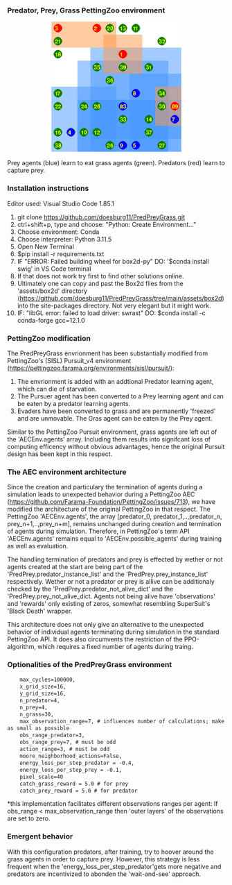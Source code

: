 
### Predator, Prey, Grass PettingZoo environment
<p align="center">
    <img src="https://github.com/doesburg11/PredPreyGrass/blob/main/assets/gif/predpreygrass.gif" width="300" height="300"/>
</p>

 Prey agents (blue) learn to eat grass agents (green). Predators (red) learn to capture prey.

### Installation instructions

Editor used: Visual Studio Code 1.85.1
1. git clone https://github.com/doesburg11/PredPreyGrass.git
2. ctrl+shift+p, type and choose: "Python: Create Environment..."
3. Choose environment: Conda 
4. Choose interpreter: Python 3.11.5
5. Open New Terminal
5. $pip install -r requirements.txt
7. IF "ERROR: Failed building wheel for box2d-py" DO: '$conda install swig' in VS Code terminal
8. If that does not work try first to find other solutions online.
9. Ultimately one can copy and past the Box2d files from the 'assets/box2d' directory (https://github.com/doesburg11/PredPreyGrass/tree/main/assets/box2d) into the site-packages directory. Not very elegant but it might work.
10. IF: "libGL error: failed to load driver: swrast" DO: $conda install -c conda-forge gcc=12.1.0

### PettingZoo modification

 The PredPreyGrass envrionment has been substantially modified from PettingZoo's (SISL) Pursuit_v4 environment (https://pettingzoo.farama.org/environments/sisl/pursuit/):
 1. The envrionment is added with an addtional Predator learning agent, which can die of starvation. 
 2. The Pursuer agent has been converted to a Prey learning agent and can be eaten by a predator learning agents.
 3. Evaders have been converted to grass and are permanently 'freezed' and are unmovable. The Gras agent can be eaten by the Prey agent.

 Similar to the PettingZoo Pursuit environment, grass agents are left out of the 'AECEnv.agents' array. Including them results into signifcant loss of computing efficency without obvious advantages, hence the original Pursuit design has been kept in this respect.

 ### The AEC environment architecture
Since the creation and particulary the termination of agents during a simulation leads to unexpected behavior during a PettingZoo AEC (https://github.com/Farama-Foundation/PettingZoo/issues/713), we have modified the architecture of the original PettingZoo in that respect. The PettingZoo 'AECEnv.agents', the array [predator_0, predator_1,..,predator_n, prey_n+1,..,prey_n+m], remains unchanged during creation and termination of agents during simulation. Therefore, in PettingZoo's term API 'AECEnv.agents' remains equal to 'AECEnv.possible_agents' during training as well as evaluation.

The handling termination of predators and prey is effected by wether or not agents created at the start are being part of the 'PredPrey.predator_instance_list' and the 'PredPrey.prey_instance_list' respectively. Wether or not a predator or prey is allive can be additionaly checked by the 'PredPrey.predator_not_alive_dict' and the 'PredPrey.prey_not_alive_dict. Agents not being alive have 'observations' and 'rewards' only existing of zeros, somewhat resembling SuperSuit's 'Black Death' wrapper.

This architecture does not only give an alternative to the unexpected behavior of individual agents terminating during simulation in the standard PettingZoo API. It does also circumvents the restriction of the PPO-algorithm, which requires a fixed number of agents during traing.

 ### Optionalities of the PredPreyGrass environment
        max_cycles=100000, 
        x_grid_size=16, 
        y_grid_size=16, 
        n_predator=4,
        n_prey=4,
        n_grass=30,
        max_observation_range=7, # influences number of calculations; make as small as possible
        obs_range_predator=3,   
        obs_range_prey=7, # must be odd
        action_range=3, # must be odd
        moore_neighborhood_actions=False,
        energy_loss_per_step_predator = -0.4,
        energy_loss_per_step_prey = -0.1,     
        pixel_scale=40
        catch_grass_reward = 5.0 # for prey
        catch_prey_reward = 5.0 # for predator

*this implementation facilitates different observations ranges per agent:
If obs_range < max_observation_range then 'outer layers' of the observations are set to zero.

### Emergent behavior
With this configuration predators, after training, try to hoover around the grass agents in order to capture prey. However, this strategy is less frequent when the 'energy_loss_per_step_predator'gets more negative and predators are incentivized to abonden the 'wait-and-see' approach.

 




